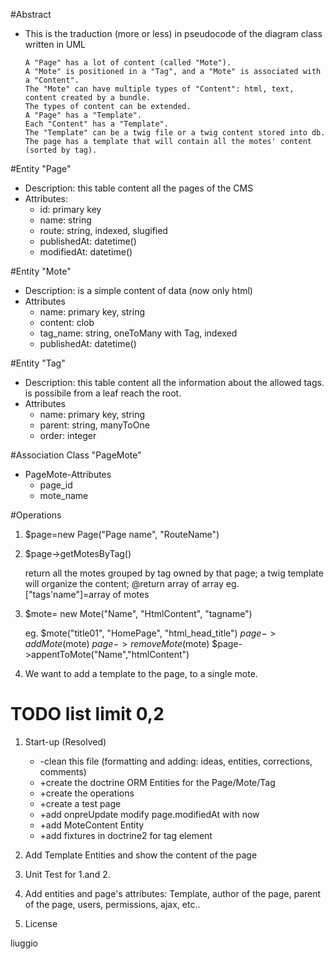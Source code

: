 #Abstract
* This is the traduction (more or less) in pseudocode of the diagram class written in UML
    
      A "Page" has a lot of content (called "Mote").
      A "Mote" is positioned in a "Tag", and a "Mote" is associated with a "Content".
      The "Mote" can have multiple types of "Content": html, text, content created by a bundle. 
      The types of content can be extended.
      A "Page" has a "Template".
      Each "Content" has a "Template". 
      The "Template" can be a twig file or a twig content stored into db.
      The page has a template that will contain all the motes' content (sorted by tag).
 
#Entity "Page"
 * Description: this table content all the pages of the CMS 
 * Attributes:
   * id: primary key  
   * name: string 
   * route: string, indexed, slugified
   * publishedAt: datetime()
   * modifiedAt: datetime()

#Entity "Mote"
 * Description: is a simple content of data (now only html)
 * Attributes
   * name: primary key, string 
   * content: clob
   * tag_name: string, oneToMany with Tag, indexed
   * publishedAt: datetime()

#Entity "Tag"
 * Description: this table content all the information about the allowed tags. is possibile from a leaf reach the root.
 * Attributes
   * name: primary key, string
   * parent: string, manyToOne
   * order: integer

#Association Class "PageMote"
 * PageMote-Attributes
   * page_id
   * mote_name

#Operations

 1. $page=new Page("Page name", "RouteName")
 2. $page->getMotesByTag()
     
      return all the motes grouped by tag owned by that page;
      a twig template will organize the content;
      @return array of array eg.  ["tags'name"]=array of motes

 3. $mote= new Mote("Name", "HtmlContent", "tagname")

     eg. $mote("title01", "HomePage", "html_head_title")
     $page->addMote($mote)
     $page->removeMote($mote)
     $page->appentToMote("Name","htmlContent")
   
4. We want to add a template to the page, to a single mote. 
   
# TODO list limit 0,2
 1. Start-up (Resolved)
    
    * -clean this file (formatting and adding: ideas, entities, corrections, comments)  
    * +create the doctrine ORM Entities for the Page/Mote/Tag
    * +create the operations
    * +create a test page
    * +add onpreUpdate modify page.modifiedAt with now
    * +add MoteContent Entity
    * +add fixtures in doctrine2 for tag element
 2. Add Template Entities and show the content of the page
 3. Unit Test for 1.and 2.
 3. Add entities and page's attributes: Template, author of the page, parent of the page, users, permissions, ajax, etc..
 4. License
 
 
 
 

 liuggio